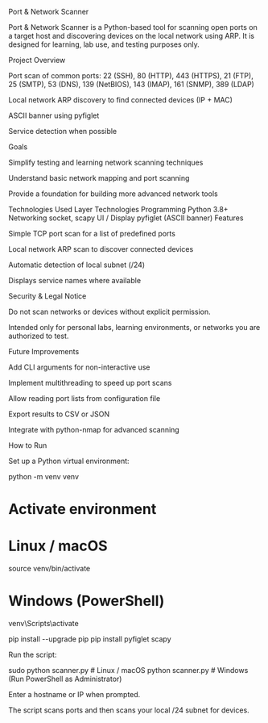 Port & Network Scanner

Port & Network Scanner is a Python-based tool for scanning open ports on a target host and discovering devices on the local network using ARP.
It is designed for learning, lab use, and testing purposes only.

Project Overview

Port scan of common ports: 22 (SSH), 80 (HTTP), 443 (HTTPS), 21 (FTP), 25 (SMTP), 53 (DNS), 139 (NetBIOS), 143 (IMAP), 161 (SNMP), 389 (LDAP)

Local network ARP discovery to find connected devices (IP + MAC)

ASCII banner using pyfiglet

Service detection when possible

Goals

Simplify testing and learning network scanning techniques

Understand basic network mapping and port scanning

Provide a foundation for building more advanced network tools

Technologies Used
Layer	Technologies
Programming	Python 3.8+
Networking	socket, scapy
UI / Display	pyfiglet (ASCII banner)
Features

Simple TCP port scan for a list of predefined ports

Local network ARP scan to discover connected devices

Automatic detection of local subnet (/24)

Displays service names where available

Security & Legal Notice

Do not scan networks or devices without explicit permission.

Intended only for personal labs, learning environments, or networks you are authorized to test.

Future Improvements

Add CLI arguments for non-interactive use

Implement multithreading to speed up port scans

Allow reading port lists from configuration file

Export results to CSV or JSON

Integrate with python-nmap for advanced scanning

How to Run

Set up a Python virtual environment:

python -m venv venv
# Activate environment
# Linux / macOS
source venv/bin/activate
# Windows (PowerShell)
venv\Scripts\activate

pip install --upgrade pip
pip install pyfiglet scapy


Run the script:

sudo python scanner.py   # Linux / macOS
python scanner.py        # Windows (Run PowerShell as Administrator)


Enter a hostname or IP when prompted.

The script scans ports and then scans your local /24 subnet for devices.
